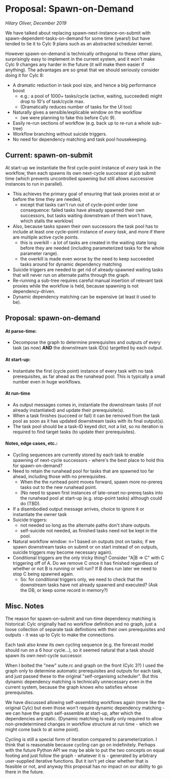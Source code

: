 # Proposal: Spawn-on-Demand

*Hilary Oliver, December 2019*

We have talked about replacing spawn-next-instance-on-submit with
spawn-dependent-tasks-on-demand for some time (years!) but have tended to tie
it to Cylc 9 plans such as an abstracted scheduler kernel.

However spawn-on-demand is technically orthogonal to these other plans,
surprisingly easy to implement in the current system, and it won't make Cylc 9
changes any harder in the future (it will make them easier if anything). The
advantages are so great that we should seriously consider doing it for Cylc 8:
- A dramatic reduction in task pool size, and hence a big performance boost
  - e.g.: a pool of 1000+ tasks/cycle (active, waiting, succeeded)
    might drop to 10's of task/cycle max.
  - (Dramatically reduces number of tasks for the UI too)
- Naturally gives a sensible/explicable window on the workflow
  - (we were planning to fake this before Cylc 9).
- Easily re-run sections of workflow (e.g. back up to re-run a whole sub-tree)
- Workflow branching without suicide triggers.
- No need for dependency matching and task pool housekeeping.

## Current: spawn-on-submit

At start-up we instantiate the first cycle-point instance of *every* task in
the workflow, then each spawns its own next-cycle successor at job submit time
(which prevents uncontrolled spawning but still allows successive instances to
run in parallel).
- This achieves the primary goal of ensuring that task proxies exist at or
  before the time they are needed,
  - except that tasks can't run out of cycle-point order (one consequence:
    failed tasks have already spawned their own successors, but tasks waiting
    downstream of them won't have, which stalls the worklow)
- Also, because tasks spawn their own successors the task pool has to include
  at least one cycle-point instance of *every task*, and more if there are
  multiple active cycle points.
  - this is overkill - a lot of tasks are created in the waiting state long
    before they are needed (including parameterized tasks for the whole
    parameter range).
  - the overkill is made even worse by the need to keep succeeded tasks around
  for dynamic dependency matching
- Suicide triggers are needed to get rid of already-spawned waiting tasks that
  will never run on alternate paths through the graph.
- Re-running a sub-tree requires careful manual insertion of relevant task
  proxies while the workflow is held, because spawning is not
  dependency-driven.
- Dynamic dependency matching can be expensive (at least it used to be).

## Proposal: spawn-on-demand

#### At parse-time:
- Decompose the graph to determine prerequisites and outputs of every task (as
  now) **AND** the downstream task ID(s) targetted by each output.

#### At start-up:
- Instantiate the first (cycle point) instance of every task with no task
  prerequisites, as far ahead as the runahead pool. This is typically a small
  number even in huge workflows.

#### At run-time
- As output messages comes in, instantiate the downstream tasks (if not already
  instantiated) and update their prerequisite(s).
- When a task finishes (succeed or fail) it can be removed from the task pool
  as soon as it has updated downstream tasks with its final output(s).
- The task pool should be a task-ID keyed dict, not a list, so no iteration is
  required to find target tasks (to update their prerequisites).

#### Notes, edge cases, etc.:

- Cycling sequences are currently stored by each task to enable spawning of
next-cycle successors - where's the best place to hold this for spawn-on-demand?
- Need to retain the runahead pool for tasks that are spawned too far ahead,
including those with no prerequisites.
  - When the the runhead point moves forward, spawn more no-prereq tasks out to
    the new runahead point.
  - (No need to spawn first instances of late-onset no-prereq tasks into the
    runahead pool at start-up (e.g. stop-point tasks) although could do (TBD).
- If a disembodied output message arrives, choice to ignore it or
  instantiate the owner task
- Suicide triggers:
  - not needed so long as the alternate paths don't share outputs.
  - self-suicide not needed, as finished tasks need not be kept in the pool.
- Natural workflow window: n=1 based on outputs (not on tasks; if we spawn
  downstream tasks on submit or on start instead of on outputs, suicide
  triggers may become necessary again).
- Conditional triggers are the only tricky thing? Consider "A|B => C"
  with C triggering off of A. Do we remove C once it has finished regardless of
  whether or not B is running or will run? If B does run later we need to stop
  C being spawned again.
  - So: for conditional triggers only, we need to check that the downstream
    tasks have not already spawned and executed? (Ask the DB, or keep some
    record in memory?)

## Misc. Notes

The reason for spawn-on-submit and run-time dependency matching is historical:
Cylc originally had no workflow definition and no graph, just a loose
collection of separate task definitions with their own prerequisites and
outputs - it was up to Cylc to make the connections.

Each task also knew its own cycling sequence (e.g. the forecast model should
run on a 6 hour cycle...), so it seemed natural that a task should spawn its
own next-cycle successor.

When I bolted the "new" suite.rc and graph on the front (Cylc 3?) I used the
graph only to determine automatic prerequisites and outputs for each task, and
just passed these to the original "self-organising scheduler". But this dynamic
dependency matching is technically unnecessary even in the current system,
because the graph knows who satisfies whose prerequisites. 

We have discussed allowing self-assembling workflows again (more like the
original Cylc) but even those won't require dynamic dependency matching - we
can have the graph self-assemble at start-up, after which the dependencies are
static. (Dynamic matching is really only required to allow non-predetermined
changes in workflow structure at run time - which we might come back to at some
point).

Cycling is still a special form of iteration compared to parameterization. I
think that is reasonable because cycling can go on indefinitely. Perhaps with the
future Python API we may be able to put the two concepts on equal footing and
just follow the graph - whatever it is - generated by arbitrary user-supplied
iterative functions. But it isn't yet clear whether that is feasible or not,
and anyway this proposal has no impact on our ability to go there in the
future. 
